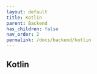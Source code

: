 ```yaml
---
layout: default
title: Kotlin
parent: Backend
has_children: false
nav_order: 2
permalink: /docs/backend/kotlin
---
```


## Kotlin